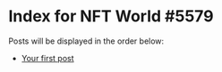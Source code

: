 # Index for NFT World #5579
Posts will be displayed in the order below:

- [Your first post](./001-first.md)

